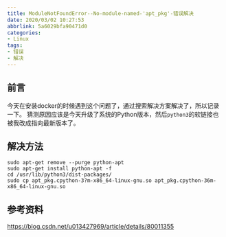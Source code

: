 ```yaml
---
title: ModuleNotFoundError--No-module-named-'apt_pkg'-错误解决
date: 2020/03/02 10:27:53
abbrlink: 5a6029bfa90471d0
categories:
- Linux
tags:
- 错误
- 解决
---
```

## 前言
今天在安装docker的时候遇到这个问题了，通过搜索解决方案解决了，所以记录一下。
猜测原因应该是今天升级了系统的Python版本，然后`python3`的软链接也被我改成指向最新版本了。


## 解决方法
```
sudo apt-get remove --purge python-apt
sudo apt-get install python-apt -f 
cd /usr/lib/python3/dist-packages/ 
sudo cp apt_pkg.cpython-3?m-x86_64-linux-gnu.so apt_pkg.cpython-36m-x86_64-linux-gnu.so 
```

## 参考资料
https://blog.csdn.net/u013427969/article/details/80011355
